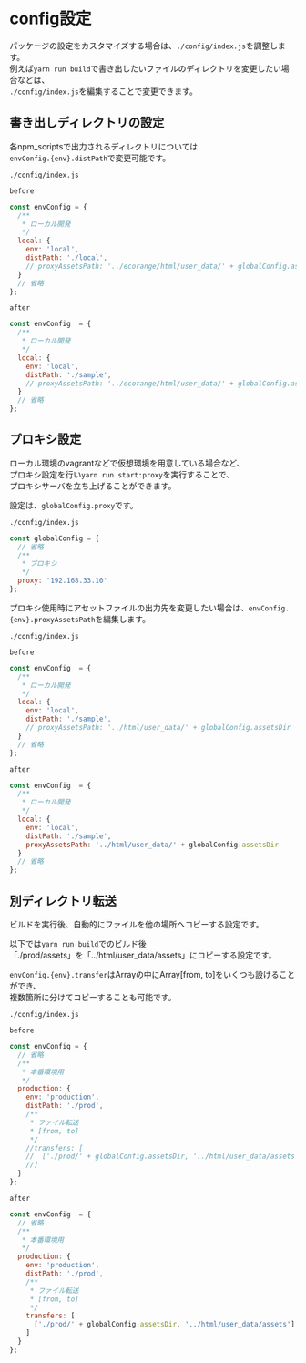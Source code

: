 
# config設定

パッケージの設定をカスタマイズする場合は、`./config/index.js`を調整します。  
例えば`yarn run build`で書き出したいファイルのディレクトリを変更したい場合などは、  
`./config/index.js`を編集することで変更できます。

## 書き出しディレクトリの設定

各npm_scriptsで出力されるディレクトリについては  
`envConfig.{env}.distPath`で変更可能です。

`./config/index.js`

`before`
```js
const envConfig = {
  /**
   * ローカル開発
   */
  local: {
    env: 'local',
    distPath: './local',
    // proxyAssetsPath: '../ecorange/html/user_data/' + globalConfig.assetsDir
  }
  // 省略
};
```

`after`
```js
const envConfig  = {
  /**
   * ローカル開発
   */
  local: {
    env: 'local',
    distPath: './sample',
    // proxyAssetsPath: '../ecorange/html/user_data/' + globalConfig.assetsDir
  }
  // 省略
};
```

## プロキシ設定

ローカル環境のvagrantなどで仮想環境を用意している場合など、  
プロキシ設定を行い`yarn run start:proxy`を実行することで、  
プロキシサーバを立ち上げることができます。

設定は、`globalConfig.proxy`です。

`./config/index.js`

```js
const globalConfig = {
  // 省略
  /**
   * プロキシ
   */
  proxy: '192.168.33.10'
};
```


プロキシ使用時にアセットファイルの出力先を変更したい場合は、`envConfig.{env}.proxyAssetsPath`を編集します。

`./config/index.js`

`before`
```js
const envConfig  = {
  /**
   * ローカル開発
   */
  local: {
    env: 'local',
    distPath: './sample',
    // proxyAssetsPath: '../html/user_data/' + globalConfig.assetsDir
  }
  // 省略
};
```

`after`
```js
const envConfig  = {
  /**
   * ローカル開発
   */
  local: {
    env: 'local',
    distPath: './sample',
    proxyAssetsPath: '../html/user_data/' + globalConfig.assetsDir
  }
  // 省略
};
```

## 別ディレクトリ転送

ビルドを実行後、自動的にファイルを他の場所へコピーする設定です。  

以下では`yarn run build`でのビルド後  
「./prod/assets」を「../html/user_data/assets」にコピーする設定です。

`envConfig.{env}.transfer`はArrayの中にArray[from, to]をいくつも設けることができ、  
複数箇所に分けてコピーすることも可能です。

`./config/index.js`

`before`
```js
const envConfig = {
  // 省略
  /**
   * 本番環境用
   */
  production: {
    env: 'production',
    distPath: './prod',
    /**
     * ファイル転送
     * [from, to]
     */
    //transfers: [
    //  ['./prod/' + globalConfig.assetsDir, '../html/user_data/assets']
    //]
  }
};
```

`after`
```js
const envConfig  = {
  // 省略
  /**
   * 本番環境用
   */
  production: {
    env: 'production',
    distPath: './prod',
    /**
     * ファイル転送
     * [from, to]
     */
    transfers: [
      ['./prod/' + globalConfig.assetsDir, '../html/user_data/assets']
    ]
  }
};
```

